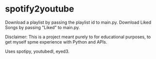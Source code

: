# spotify2youtube
Download a playlist by passing the playlist id to main.py.
Download Liked Songs by passing "Liked" to main.py.

Disclaimer: This is a project meant purely to for educational purposes, to get myself spme experience with Python and APIs.

Uses spotipy, youtubedl, eyed3.
